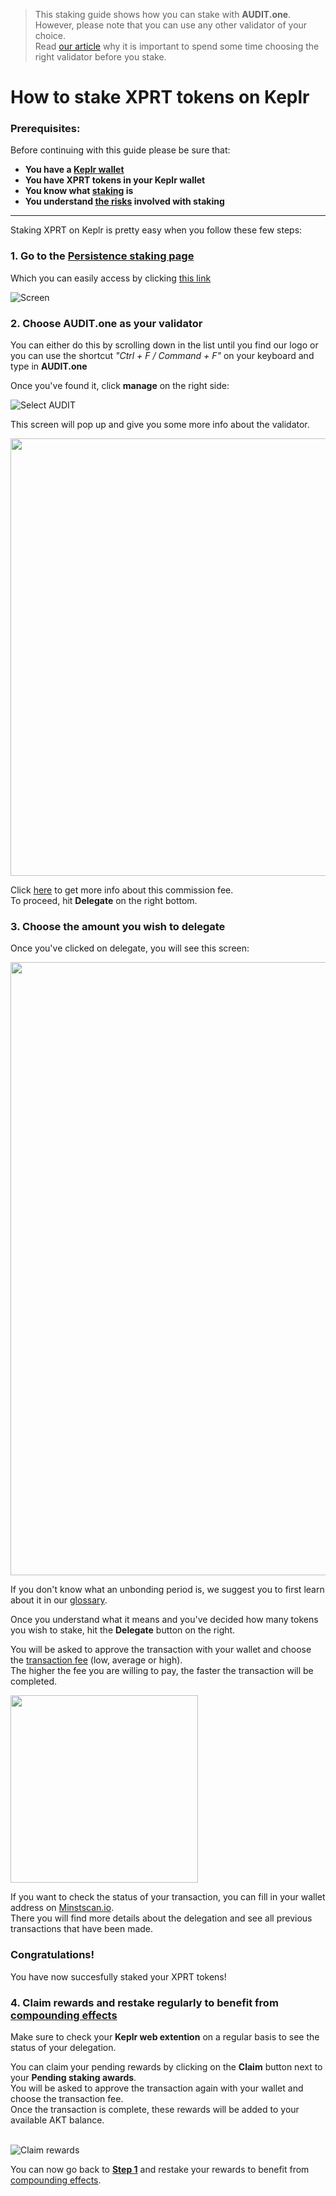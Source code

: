   > This staking guide shows how you can stake with **AUDIT.one**. <br>
  > However, please note that you can use any other validator of your choice. <br>
  > Read [our article](Importance_of_choosing_the_right_validator.md) why it is important to spend some time choosing the right validator before you stake.

# How to stake XPRT tokens on Keplr 

### Prerequisites:

Before continuing with this guide please be sure that:

- **You have a [Keplr wallet](How_to_create_a_Keplr_wallet.md)**
- **You have XPRT tokens in your Keplr wallet**
- **You know what [staking](What_is_staking.md) is**
- **You understand [the risks](Risks_of_staking.md) involved with staking**

***


Staking XPRT on Keplr is pretty easy when you follow these few steps:

### **1.  Go to the <a name="step1"> [Persistence staking page](https://wallet.keplr.app/#/core/stake) </a>**

Which you can easily access by clicking [this link](https://wallet.keplr.app/#/core/stake)

![Screen](https://user-images.githubusercontent.com/95366163/148555158-4dab8818-466b-4264-933c-0b8e4e0f96eb.png)


### **2.  Choose AUDIT.one as your validator**

You can either do this by scrolling down in the list until you find our logo or you can use the shortcut _"Ctrl + F / Command + F"_ on your keyboard and type in **AUDIT.one**

Once you've found it, click **manage** on the right side:

![Select AUDIT](https://user-images.githubusercontent.com/95366163/148555137-229daa34-72f1-403b-8b9e-5c14b7a797f1.png)

This screen will pop up and give you some more info about the validator. 

<img width="700" src="https://user-images.githubusercontent.com/95366163/148533039-a00b4cf5-e902-4923-83bf-d87cd8f8ea27.png">

Click [here](Validator_fee.md) to get more info about this commission fee. <br>
To proceed, hit **Delegate** on the right bottom.


### **3.  Choose the amount you wish to delegate**

Once you've clicked on delegate, you will see this screen:

<img width="981" src="https://user-images.githubusercontent.com/95366163/148555199-0018410e-0f6d-4c0c-9707-6995aee93954.png">

If you don't know what an unbonding period is, we suggest you to first learn about it in our [glossary](Unbonding_period.md).

Once you understand what it means and you've decided how many tokens you wish to stake, hit the **Delegate** button on the right.

You will be asked to approve the transaction with your wallet and choose the [transaction fee](Transaction_fees.md) (low, average or high). <br>
The higher the fee you are willing to pay, the faster the transaction will be completed.

<img width="300" src="https://user-images.githubusercontent.com/95366163/148555558-bda348f8-3baf-45ad-8183-0724e3bc5310.png">

If you want to check the status of your transaction, you can fill in your wallet address on [Minstscan.io](https://www.mintscan.io/persistence). <br>
There you will find more details about the delegation and see all previous transactions that have been made.

### **Congratulations!** 
You have now succesfully staked your XPRT tokens!


### **4.  Claim rewards and restake regularly to benefit from [compounding effects](Compounding_interest.md)**

Make sure to check your **Keplr web extention** on a regular basis to see the status of your delegation.

You can claim your pending rewards by clicking on the **Claim** button next to your **Pending staking awards**.<br>
You will be asked to approve the transaction again with your wallet and choose the transaction fee. <br>
Once the transaction is complete, these rewards will be added to your available AKT balance. <br> <br>

![Claim rewards](https://user-images.githubusercontent.com/95366163/148556552-01c2ec75-8a10-4797-bd03-c5d9e7e4955c.png)

You can now go back to [**Step 1**](#step1) and restake your rewards to benefit from [compounding effects](Compounding_interest.md).


